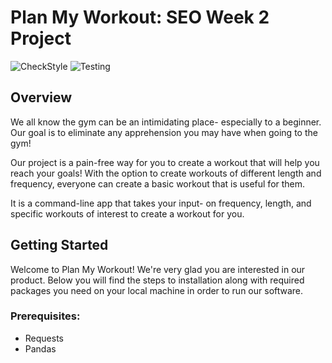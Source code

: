 # Plan My Workout: SEO Week 2 Project
![CheckStyle]("https://github.com/alexmerino13/SEO_week2_project/actions/workflows/checkstyle.yml")
![Testing]("https://github.com/alexmerino13/SEO_week2_project/actions/workflows/testing.yml")
## Overview
We all know the gym can be an intimidating place- especially to a beginner. Our goal is to eliminate any apprehension you may have when going to the gym!

Our project is a pain-free way for you to create a workout that will help you reach your goals! With the option to create workouts of different length and frequency, everyone can create a basic workout that is useful for them.

It is a command-line app that takes your input- on frequency, length, and specific workouts of interest to create a workout for you.
## Getting Started
Welcome to Plan My Workout! We're very glad you are interested in our product. Below you will find the steps to installation along with required packages you need on your local machine in order to run our software.

### Prerequisites:
* Requests
* Pandas
